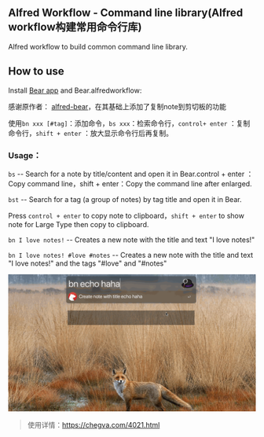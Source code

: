 ## Alfred Workflow - Command line library(Alfred workflow构建常用命令行库)

Alfred workflow to build common command line library.

## How to use

Install [Bear app](https://bear.app/) and Bear.alfredworkflow:

感谢原作者： [alfred-bear](https://github.com/chrisbro/alfred-bear)，在其基础上添加了复制note到剪切板的功能

使用`bn xxx [#tag]`：添加命令，`bs xxx`：检索命令行，`control+ enter` ：复制命令行，`shift + enter` ：放大显示命令行后再复制。

### Usage：

`bs` -- Search for a note by title/content and open it in Bear.control + enter ：Copy command line，shift + enter：Copy the command line after enlarged.

`bst` -- Search for a tag (a group of notes) by tag title and open it in Bear.

Press `control + enter` to copy note to clipboard，`shift + enter` to show note for Large Type then copy to clipboard.

`bn I love notes!` -- Creates a new note with the title and text "I love notes!"

`bn I love notes! #love #notes` -- Creates a new note with the title and text "I love notes!" and the tags "#love" and "#notes"

![image](https://github.com/anzhihe/Efficient-office/blob/master/command-line-library/command-line-library.gif)

> 使用详情：https://chegva.com/4021.html
